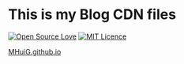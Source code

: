 # This is my Blog CDN files

[![Open Source Love](https://cdn.jsdelivr.net/gh/MHuiG/imgbed/github/open-source.svg)](https://github.com/MHuiG/imgbed/tree/master/github)
[![MIT Licence](https://cdn.jsdelivr.net/gh/MHuiG/imgbed/github/mit.svg)](https://opensource.org/licenses/mit-license.php)

[MHuiG.github.io](https://MHuiG.github.io)
